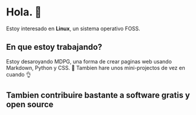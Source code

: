 # Hola. 👋
Estoy interesado en **Linux**, un sistema operativo FOSS.

## En que estoy trabajando?
Estoy desaroyando MDPG, una forma de crear paginas web usando Markdown, Python y CSS. 👀
Tambien hare unos mini-projectos de vez en cuando 👌

## Tambien contribuire bastante a software gratis y open source


